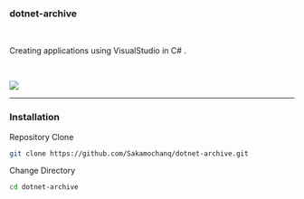 ### dotnet-archive

<br>

Creating applications using VisualStudio in C# .

<br>

[![](https://img.shields.io/badge/Lincese-MIT-green)](https://github.com/Sakamochanq/dotnet-archive/blob/master/LICENSE)

---

### Installation

Repository Clone
```bash
git clone https://github.com/Sakamochanq/dotnet-archive.git
```

Change Directory
```bash
cd dotnet-archive
```
